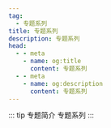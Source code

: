 ```yaml
---
tag:
  - 专题系列
title: 专题系列
description: 专题系列
head:
  - - meta
    - name: og:title
      content: 专题系列
  - - meta
    - name: og:description
      content: 专题系列
---
```


::: tip 专题简介
专题系列
:::
